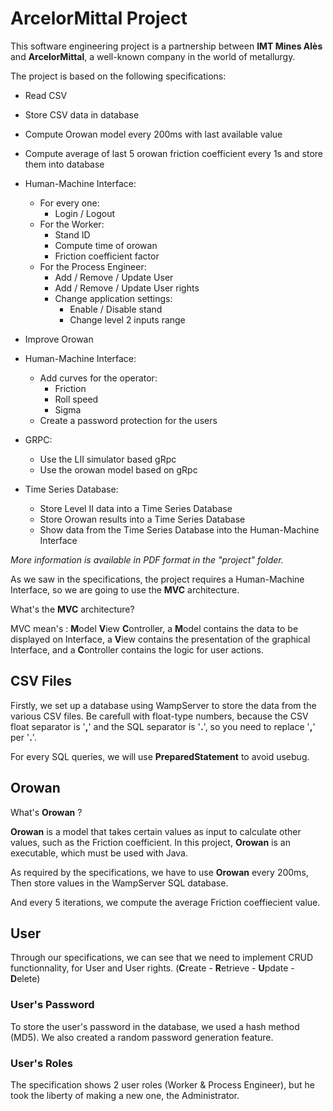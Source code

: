 # ArcelorMittal Project

This software engineering project is a partnership between **IMT Mines Alès** and **ArcelorMittal**,
a well-known company in the world of metallurgy.

The project is based on the following specifications:

- Read CSV
- Store CSV data in database
- Compute Orowan model every 200ms with last available value
- Compute average of last 5 orowan friction coefficient every 1s and store them into database
- Human-Machine Interface:
  - For every one:
    - Login / Logout
  - For the Worker:
    - Stand ID
    - Compute time of orowan
    - Friction coefficient factor
  - For the Process Engineer:
    - Add / Remove / Update User
    - Add / Remove / Update User rights
    - Change application settings:
      - Enable / Disable stand
      - Change level 2 inputs range
  

- Improve Orowan


- Human-Machine Interface:
  - Add curves for the operator:
    - Friction
    - Roll speed
    - Sigma
  - Create a password protection for the users


- GRPC:
  - Use the LII simulator based gRpc
  - Use the orowan model based on gRpc
  

- Time Series Database:
  - Store Level II data into a Time Series Database
  - Store Orowan results into a Time Series Database
  - Show data from the Time Series Database into the Human-Machine Interface

*More information is available in PDF format in the "project" folder.*

As we saw in the specifications, the project requires a Human-Machine Interface,
so we are going to use the **MVC** architecture.

What's the **MVC** architecture?

MVC mean's : **M**odel **V**iew **C**ontroller,
a **M**odel contains the data to be displayed on Interface,
a **V**iew contains the presentation of the graphical Interface,
and a **C**ontroller contains the logic for user actions.

## CSV Files

Firstly, we set up a database using WampServer to store the data from the various CSV files.
Be carefull with float-type numbers, because the CSV float separator is '**,**' and the SQL separator is '**.**',
so you need to replace '**,**' per '**.**'.

For every SQL queries, we will use **PreparedStatement** to avoid usebug.

## Orowan

What's **Orowan** ? 

**Orowan** is a model that takes certain values as input to calculate other values,
such as the Friction coefficient.
In this project, **Orowan** is an executable, which must be used with Java.

As required by the specifications, we have to use **Orowan** every 200ms,
Then store values in the WampServer SQL database.

And every 5 iterations, we compute the average Friction coeffiecient value.

## User

Through our specifications, we can see that we need to implement CRUD functionnality, for User and User rights.
(**C**reate - **R**etrieve - **U**pdate - **D**elete)

### User's Password
To store the user's password in the database, we used a hash method (MD5).
We also created a random password generation feature.

### User's Roles
The specification shows 2 user roles (Worker & Process Engineer), but he took the liberty of making a new one,
the Administrator.